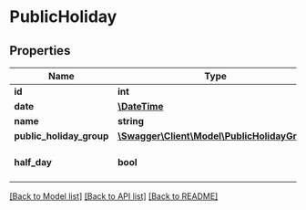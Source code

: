 # PublicHoliday

## Properties
Name | Type | Description | Notes
------------ | ------------- | ------------- | -------------
**id** | **int** |  | [optional] 
**date** | [**\DateTime**](\DateTime.md) |  | 
**name** | **string** |  | 
**public_holiday_group** | [**\Swagger\Client\Model\PublicHolidayGroup**](PublicHolidayGroup.md) |  | [optional] 
**half_day** | **bool** |  | [optional] [default to false]

[[Back to Model list]](../../README.md#documentation-for-models) [[Back to API list]](../../README.md#documentation-for-api-endpoints) [[Back to README]](../../README.md)

